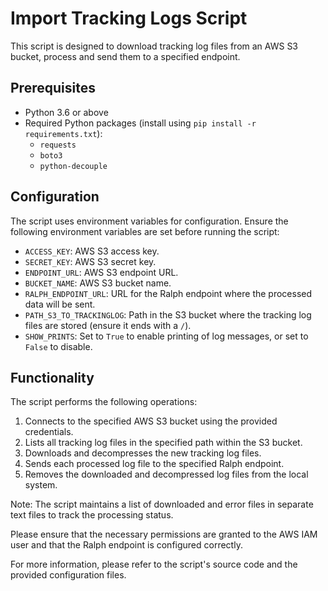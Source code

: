 # Import Tracking Logs Script

This script is designed to download tracking log files from an AWS S3 bucket, process and send them to a specified endpoint.

## Prerequisites

- Python 3.6 or above
- Required Python packages (install using `pip install -r requirements.txt`):
  - `requests`
  - `boto3`
  - `python-decouple`

## Configuration

The script uses environment variables for configuration. Ensure the following environment variables are set before running the script:

- `ACCESS_KEY`: AWS S3 access key.
- `SECRET_KEY`: AWS S3 secret key.
- `ENDPOINT_URL`: AWS S3 endpoint URL.
- `BUCKET_NAME`: AWS S3 bucket name.
- `RALPH_ENDPOINT_URL`: URL for the Ralph endpoint where the processed data will be sent.
- `PATH_S3_TO_TRACKINGLOG`: Path in the S3 bucket where the tracking log files are stored (ensure it ends with a `/`).
- `SHOW_PRINTS`: Set to `True` to enable printing of log messages, or set to `False` to disable.


## Functionality

The script performs the following operations:

1. Connects to the specified AWS S3 bucket using the provided credentials.
2. Lists all tracking log files in the specified path within the S3 bucket.
3. Downloads and decompresses the new tracking log files.
4. Sends each processed log file to the specified Ralph endpoint.
5. Removes the downloaded and decompressed log files from the local system.

Note: The script maintains a list of downloaded and error files in separate text files to track the processing status.

Please ensure that the necessary permissions are granted to the AWS IAM user and that the Ralph endpoint is configured correctly.

For more information, please refer to the script's source code and the provided configuration files.




